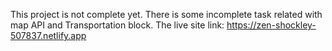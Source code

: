 This project is not complete yet. There is some incomplete task related with map API and Transportation block.
The live site link: https://zen-shockley-507837.netlify.app
